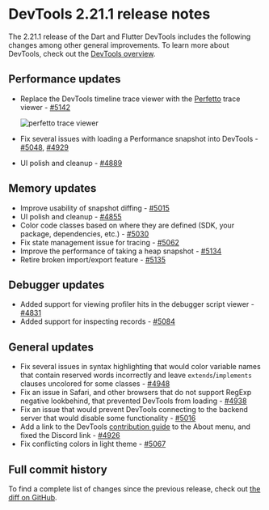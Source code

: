 # DevTools 2.21.1 release notes

The 2.21.1 release of the Dart and Flutter DevTools
includes the following changes among other general improvements.
To learn more about DevTools, check out the
[DevTools overview](https://docs.flutter.dev/tools/devtools).

## Performance updates

* Replace the DevTools timeline trace viewer with
  the [Perfetto](https://perfetto.dev/) trace viewer -
  [#5142](https://github.com/flutter/devtools/pull/5142)

  ![perfetto trace viewer](/tools/devtools/release-notes/images-2.21.1/image1.png "perfetto_trace_viewer")

* Fix several issues with loading a Performance snapshot into DevTools -
  [#5048](https://github.com/flutter/devtools/pull/5048),
  [#4929](https://github.com/flutter/devtools/pull/4929)
* UI polish and cleanup - [#4889](https://github.com/flutter/devtools/pull/4889)

## Memory updates

* Improve usability of snapshot diffing -
  [#5015](https://github.com/flutter/devtools/pull/5015)
* UI polish and cleanup -
  [#4855](https://github.com/flutter/devtools/pull/4855)
* Color code classes based on where they are defined
  (SDK, your package, dependencies, etc.) -
  [#5030](https://github.com/flutter/devtools/pull/5030)
* Fix state management issue for tracing -
  [#5062](https://github.com/flutter/devtools/pull/5062)
* Improve the performance of taking a heap snapshot -
  [#5134](https://github.com/flutter/devtools/pull/5134)
* Retire broken import/export feature -
  [#5135](https://github.com/flutter/devtools/pull/5135)

## Debugger updates

* Added support for viewing profiler hits in
  the debugger script viewer -
  [#4831](https://github.com/flutter/devtools/pull/4831)
* Added support for inspecting records -
  [#5084](https://github.com/flutter/devtools/pull/5084)

## General updates

* Fix several issues in syntax highlighting that would
  color variable names that contain reserved words incorrectly and
  leave `extends`/`implements` clauses uncolored for some classes -
  [#4948](https://github.com/flutter/devtools/pull/4948)
* Fix an issue in Safari, and
  other browsers that do not support RegExp negative lookbehind,
  that prevented DevTools from loading -
  [#4938](https://github.com/flutter/devtools/pull/4938)
* Fix an issue that would prevent DevTools connecting to
  the backend server that would disable some functionality -
  [#5016](https://github.com/flutter/devtools/pull/5016)
* Add a link to the DevTools
  [contribution guide](https://github.com/flutter/devtools/blob/master/CONTRIBUTING.md)
  to the About menu, and fixed the Discord link -
  [#4926](https://github.com/flutter/devtools/pull/4926)
* Fix conflicting colors in light theme -
  [#5067](https://github.com/flutter/devtools/pull/5067)

## Full commit history

To find a complete list of changes since the previous release,
check out
[the diff on GitHub](https://github.com/flutter/devtools/compare/v2.20.0...v2.21.1).
